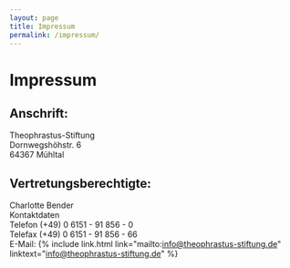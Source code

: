 ```yaml
---
layout: page
title: Impressum
permalink: /impressum/
---
```


# Impressum

## Anschrift:
Theophrastus-Stiftung<br />
Dornwegshöhstr. 6<br />
64367 Mühltal<br />

## Vertretungsberechtigte:
Charlotte Bender<br />
Kontaktdaten<br />
Telefon   (+49) 0 6151 - 91 856 - 0<br />
Telefax (+49) 0 6151 - 91 856 - 66<br />
E-Mail: {% include link.html link="mailto:info@theophrastus-stiftung.de" linktext="info@theophrastus-stiftung.de" %}
